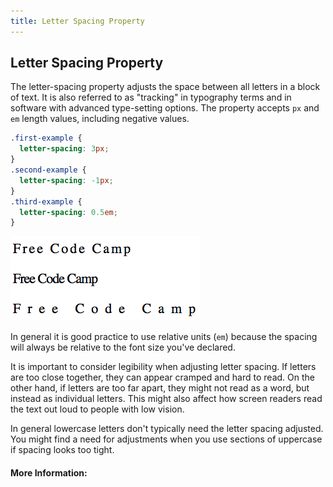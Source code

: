 ```yaml
---
title: Letter Spacing Property
---
```

## Letter Spacing Property

The letter-spacing property adjusts the space between all letters in a block of text. It is also referred to as "tracking" in typography terms and in software with advanced type-setting options. The property accepts `px` and `em` length values, including negative values.

```css
.first-example {
  letter-spacing: 3px;
}
.second-example {
  letter-spacing: -1px;
}
.third-example {
  letter-spacing: 0.5em;
}
```
![result of CSS](https://github.com/kaithrendyle/guide-photos/blob/master/letter-spacing.png)

In general it is good practice to use relative units (`em`) because the spacing will always be relative to the font size you've declared.

It is important to consider legibility when adjusting letter spacing. If letters are too close together, they can appear cramped and hard to read. On the other hand, if letters are too far apart, they might not read as a word, but instead as individual letters. This might also affect how screen readers read the text out loud to people with low vision. 

In general lowercase letters don't typically need the letter spacing adjusted. You might find a need for adjustments when you use sections of uppercase if spacing looks too tight.


<!-- The article goes here, in GitHub-flavored Markdown. Feel free to add YouTube videos, images, and CodePen/JSBin embeds  -->

#### More Information:
<!-- Please add any articles you think might be helpful to read before writing the article -->


